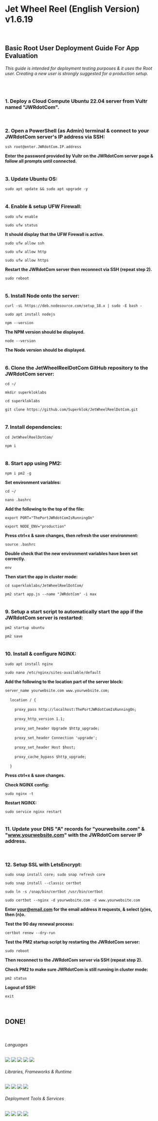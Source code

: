 # Jet Wheel Reel (English Version) v1.6.19
<br />

## Basic Root User Deployment Guide For App Evaluation
###### This guide is intended for deployment testing purposes & it uses the Root user. Creating a new user is strongly suggested for a production setup.
<br />

### 1. Deploy a Cloud Compute Ubuntu 22.04 server from Vultr named "JWRdotCom".
<br />

### 2. Open a PowerShell (as Admin) terminal & connect to your JWRdotCom server's IP address via SSH:
`ssh root@enter.JWRdotCom.IP.address`
<br />

**Enter the password provided by Vultr on the JWRdotCom server page & follow all prompts until connected.**
<br />
<br />

### 3. Update Ubuntu OS:
`sudo apt update && sudo apt upgrade -y`
<br />
<br />

### 4. Enable & setup UFW Firewall:
`sudo ufw enable`
<br />

`sudo ufw status`
<br />

**It should display that the UFW Firewall is active.**
<br />

`sudo ufw allow ssh`
<br />

`sudo ufw allow http`
<br />

`sudo ufw allow https`
<br />

**Restart the JWRdotCom server then reconnect via SSH (repeat step 2).**
<br />

`sudo reboot`
<br />
<br />

### 5. Install Node onto the server:
`curl -sL https://deb.nodesource.com/setup_18.x | sudo -E bash -`
<br />

`sudo apt install nodejs`
<br />

`npm --version`
<br />

**The NPM version should be displayed.**
<br />

`node --version`
<br />

**The Node version should be displayed.**
<br />
<br />

### 6. Clone the JetWheelReelDotCom GitHub repository to the JWRdotCom server:
`cd ~/`
<br />

`mkdir superkloklabs`
<br />

`cd superkloklabs`
<br />

`git clone https://github.com/Superklok/JetWheelReelDotCom.git`
<br />
<br />

### 7. Install dependencies:
`cd JetWheelReelDotCom/`
<br />

`npm i`
<br />
<br />

### 8. Start app using PM2:
`npm i pm2 -g`
<br />

**Set environment variables:**
<br />

`cd ~/`
<br />

`nano .bashrc`
<br />

**Add the following to the top of the file:**
<br />

`export PORT="ThePortJWRdotComIsRunningOn"`
<br />

`export NODE_ENV="production"`
<br />

**Press ctrl+x & save changes, then refresh the user environment:**
<br />

`source .bashrc`
<br />

**Double check that the new environment variables have been set correctly.**
<br />

`env`
<br />

**Then start the app in cluster mode:**
<br />

`cd superkloklabs/JetWheelReelDotCom/`
<br />

`pm2 start app.js --name "JWRdotCom" -i max`
<br />
<br />

### 9. Setup a start script to automatically start the app if the JWRdotCom server is restarted:
`pm2 startup ubuntu`
<br />

`pm2 save`
<br />
<br />

### 10. Install & configure NGINX:
`sudo apt install nginx`
<br />

`sudo nano /etc/nginx/sites-available/default`
<br />

**Add the following to the location part of the server block:**
<br />

`server_name yourwebsite.com www.yourwebsite.com;`
<br />

&nbsp;&nbsp;&nbsp;&nbsp;`location / {`
<br />

&nbsp;&nbsp;&nbsp;&nbsp;&nbsp;&nbsp;&nbsp;&nbsp;`proxy_pass http://localhost:ThePortJWRdotComIsRunningOn;`
<br />

&nbsp;&nbsp;&nbsp;&nbsp;&nbsp;&nbsp;&nbsp;&nbsp;`proxy_http_version 1.1;`
<br />

&nbsp;&nbsp;&nbsp;&nbsp;&nbsp;&nbsp;&nbsp;&nbsp;`proxy_set_header Upgrade $http_upgrade;`
<br />

&nbsp;&nbsp;&nbsp;&nbsp;&nbsp;&nbsp;&nbsp;&nbsp;`proxy_set_header Connection 'upgrade';`
<br />

&nbsp;&nbsp;&nbsp;&nbsp;&nbsp;&nbsp;&nbsp;&nbsp;`proxy_set_header Host $host;`
<br />

&nbsp;&nbsp;&nbsp;&nbsp;&nbsp;&nbsp;&nbsp;&nbsp;`proxy_cache_bypass $http_upgrade;`
<br />

&nbsp;&nbsp;&nbsp;&nbsp;`}`
<br />

**Press ctrl+x & save changes.**
<br />

**Check NGINX config:**
<br />

`sudo nginx -t`
<br />

**Restart NGINX:**
<br />

`sudo service nginx restart`
<br />
<br />

### 11. Update your DNS "A" records for "yourwebsite.com" & "www.yourwebsite.com" with the JWRdotCom server IP address.
<br />

### 12. Setup SSL with LetsEncrypt:
`sudo snap install core; sudo snap refresh core`
<br />

`sudo snap install --classic certbot`
<br />

`sudo ln -s /snap/bin/certbot /usr/bin/certbot`
<br />

`sudo certbot --nginx -d yourwebsite.com -d www.yourwebsite.com`
<br />

**Enter your@email.com for the email address it requests, & select (y)es, then (n)o.**
<br />

**Test the 90 day renewal process:**
<br />

`certbot renew --dry-run`
<br />

**Test the PM2 startup script by restarting the JWRdotCom server:**
<br />

`sudo reboot`
<br />

**Then reconnect to the JWRdotCom server via SSH (repeat step 2).**
<br />

**Check PM2 to make sure JWRdotCom is still running in cluster mode:**
<br />

`pm2 status`
<br />

**Logout of SSH:**
<br />

`exit`
<br />
<br />
<br />

## DONE!
<br />

###### Languages

[<img src="https://img.shields.io/badge/JavaScript-323330?style=for-the-badge&logo=javascript&logoColor=F7DF1E" />][javascript] [<img src="https://img.shields.io/badge/CSS3-1572B6?style=for-the-badge&logo=css3&logoColor=white" />][css] [<img src="https://img.shields.io/badge/HTML5-E34F26?style=for-the-badge&logo=html5&logoColor=white" />][html] [<img src="https://img.shields.io/badge/json-5E5C5C?style=for-the-badge&logo=json&logoColor=white" />][json] [<img src="https://img.shields.io/badge/Markdown-000000?style=for-the-badge&logo=markdown&logoColor=white" />][markdown]

###### Libraries, Frameworks & Runtime

[<img src="https://img.shields.io/badge/Express.js-000000?style=for-the-badge&logo=express&logoColor=white" />][express] [<img src="https://img.shields.io/badge/Bootstrap-563D7C?style=for-the-badge&logo=bootstrap&logoColor=white" />][bootstrap] [<img src="https://img.shields.io/badge/Node.js-339933?style=for-the-badge&logo=nodedotjs&logoColor=white" />][node] [<img src="https://img.shields.io/badge/npm-CB3837?style=for-the-badge&logo=npm&logoColor=white" />][npm]

###### Deployment Tools & Services

[<img src="https://img.shields.io/badge/Docker-2CA5E0?style=for-the-badge&logo=docker&logoColor=white" />][docker] [<img src="https://img.shields.io/badge/Nginx-009639?style=for-the-badge&logo=nginx&logoColor=white" />][nginx] [<img src="https://img.shields.io/static/v1?style=for-the-badge&message=Let%E2%80%99s+Encrypt&color=003A70&logo=Let%E2%80%99s+Encrypt&logoColor=FFFFFF&label=" />][letsencrypt] [<img src="https://img.shields.io/static/v1?style=for-the-badge&message=Vultr&color=007BFC&logo=Vultr&logoColor=FFFFFF&label=" />][vultr]

<br />
<br />

[javascript]: https://developer.mozilla.org/en-US/docs/Web/JavaScript
[css]: https://developer.mozilla.org/en-US/docs/Web/CSS
[html]: https://developer.mozilla.org/en-US/docs/Web/HTML
[json]: https://developer.mozilla.org/en-US/docs/Web/JavaScript/Reference/Global_Objects/JSON
[markdown]: https://www.markdownguide.org/getting-started/
[express]: https://expressjs.com/en/guide/routing.html
[bootstrap]: https://getbootstrap.com/docs/5.0/getting-started/introduction/
[node]: https://nodejs.org/en/docs/guides/
[npm]: https://docs.npmjs.com/cli/v7/commands/npm
[docker]: https://hub.docker.com/r/superklok/jetwheelreeldotcom/tags
[nginx]: https://docs.nginx.com/
[letsencrypt]: https://certbot.eff.org/
[vultr]: https://www.vultr.com/